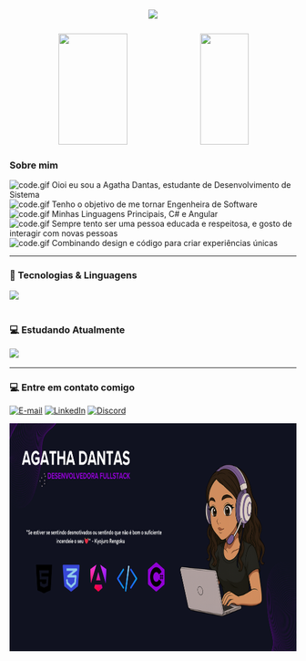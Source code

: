 <h1 align="center">
    <img src="https://readme-typing-svg.herokuapp.com/?font=Righteous&size=35&center=true&vCenter=true&width=500&height=70&duration=3500&lines=Agatha%20Dantas!;+Desenvolvedora%20FullStack;&color=9D56B8" />
</h1>

<div align="center">
    <img width="49%" height="195px" src="https://github-readme-stats.vercel.app/api?username=AgathaDanttas&show_icons=true&count_private=true&title_color=9D56B8&icon_color=9d00ff&text_color=c9d1d9&bg_color=0d1117&border_color=fff0" />
    <img width="41%" height="195px" src="https://github-readme-stats.vercel.app/api/top-langs/?username=AgathaDanttas&layout=compact&title_color=9D56B8&text_color=fff&bg_color=0d1117&border_color=fff0" />
</div>

### Sobre mim
<img src="https://user-images.githubusercontent.com/74038190/212284087-bbe7e430-757e-4901-90bf-4cd2ce3e1852.gif" alt="code.gif" width="20px"> Oioi eu sou a Agatha Dantas, estudante de Desenvolvimento de Sistema <br>
<img src="https://user-images.githubusercontent.com/74038190/212284087-bbe7e430-757e-4901-90bf-4cd2ce3e1852.gif" alt="code.gif" width="20px"> Tenho o objetivo de me tornar Engenheira de Software <br>
<img src="https://user-images.githubusercontent.com/74038190/212284087-bbe7e430-757e-4901-90bf-4cd2ce3e1852.gif" alt="code.gif" width="20px"> Minhas Linguagens Principais, C# e Angular <br>
<img src="https://user-images.githubusercontent.com/74038190/212284087-bbe7e430-757e-4901-90bf-4cd2ce3e1852.gif" alt="code.gif" width="20px"> Sempre tento ser uma pessoa educada e respeitosa, e gosto de interagir com novas pessoas <br>
<img src="https://user-images.githubusercontent.com/74038190/212284087-bbe7e430-757e-4901-90bf-4cd2ce3e1852.gif" alt="code.gif" width="20px"> Combinando design e código para criar experiências únicas <br>

---

### 🤖 Tecnologias & Linguagens
<div>
    <img src="https://skillicons.dev/icons?i=vscode,html,css,js,cs,angular,ts,git,github,figma,mysql&theme=dark" />
</div><br>

### 💻 Estudando Atualmente
<div>
<img src="https://skillicons.dev/icons?i=react,nodejs,socketio&theme=dark" />
</div>

---

### 💻 Entre em contato comigo
[![E-mail](https://img.shields.io/badge/-email-020114?style=for-the-badge&logo=microsoft-outlook&logoColor=6ED2B6&amp;color:FFF)](mailto:workdantas@gmail.com)
[![LinkedIn](https://img.shields.io/badge/-LinkedIn-020114?style=for-the-badge&logo=linkedin&logoColor=6ED2B6&amp;color:FFF)](https://www.linkedin.com/in/Agatha-Danttas)
[![Discord](https://img.shields.io/badge/-Discord-020114?style=for-the-badge&logo=Discord&logoColor=6ED2B6&amp;color:FFF)](https://discord.com/channels/@me)

<div align="center">
<!-- <img height="320em" src="https://mir-s3-cdn-cf.behance.net/project_modules/1400_opt_1/81bb4b165684019.640b6038d133e.gif"/> -->
  <img height="400em" width="900em" src="/assets/Banner.png" alt="menina mexendo no computador"/>
</div>
